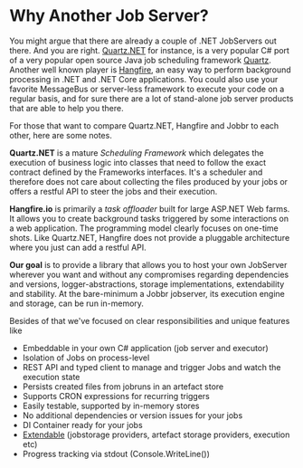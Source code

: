 # Why Another Job Server?

You might argue that there are already a couple of .NET JobServers out there. And you are right. [Quartz.NET](https://www.quartz-scheduler.net/) for instance, is a very popular C# port of a very popular open source Java job scheduling framework [Quartz](http://www.quartz-scheduler.org/). Another well known player is [Hangfire](https://www.hangfire.io/), an easy way to perform background processing in .NET and .NET Core applications. You could also use your favorite MessageBus or server-less framework to execute your code on a regular basis, and for sure there are a lot of stand-alone job server products that are able to help you there.

For those that want to compare Quartz.NET, Hangfire and Jobbr to each other, here are some notes.

**Quartz.NET** is a mature *Scheduling Framework* which delegates the execution of business logic into classes that need to follow the exact contract defined by the Frameworks interfaces. It's a scheduler and therefore does not care about collecting the files produced by your jobs or offers a restful API to steer the jobs and their execution.

**Hangfire.io** is primarily a *task offloader* built for large ASP.NET Web farms. It allows you to create background tasks triggered by some interactions on a web application. The programming model clearly focuses on one-time shots. Like Quartz.NET, Hangfire does not provide a pluggable architecture where you just can add a restful API.

**Our goal** is to provide a library that allows you to host your own JobServer wherever you want and without any compromises regarding dependencies and versions, logger-abstractions, storage implementations, extendability and stability. At the bare-minimum a Jobbr jobserver, its execution engine and storage, can be run in-memory.

Besides of that we've focused on clear responsibilities and unique features like

- Embeddable in your own C# application (job server and executor)
- Isolation of Jobs on process-level
- REST API and typed client to manage and trigger Jobs and watch the execution state
- Persists created files from jobruns in an artefact store
- Supports CRON expressions for recurring triggers
- Easily testable, supported by in-memory stores
- No additional dependencies or version issues for your jobs
- DI Container ready for your jobs
- [Extendable](../dev/extend.md) (jobstorage providers, artefact storage providers, execution etc)
- Progress tracking via stdout (Console.WriteLine())